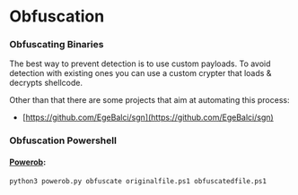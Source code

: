 # Obfuscation

### Obfuscating Binaries

The best way to prevent detection is to use custom payloads. To avoid detection with existing ones you can use a custom crypter that loads & decrypts shellcode.

Other than that there are some projects that aim at automating this process:

* [https://github.com/EgeBalci/sgn](https://github.com/EgeBalci/sgn)

### Obfuscation Powershell

#### [Powerob](https://github.com/cwolff411/powerob):

```text
python3 powerob.py obfuscate originalfile.ps1 obfuscatedfile.ps1
```

